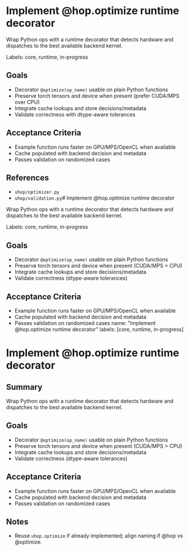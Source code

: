 # Implement @hop.optimize runtime decorator

Wrap Python ops with a runtime decorator that detects hardware and dispatches to the best available backend kernel.

Labels: core, runtime, in-progress

## Goals

- Decorator `@optimize(op_name)` usable on plain Python functions
- Preserve torch tensors and device when present (prefer CUDA/MPS over CPU)
- Integrate cache lookups and store decisions/metadata
- Validate correctness with dtype-aware tolerances

## Acceptance Criteria

- Example function runs faster on GPU/MPS/OpenCL when available
- Cache populated with backend decision and metadata
- Passes validation on randomized cases

## References

- `uhop/optimizer.py`
- `uhop/validation.py`# Implement @hop.optimize runtime decorator

Wrap Python ops with a runtime decorator that detects hardware and dispatches to the best available backend kernel.

Labels: core, runtime, in-progress

## Goals

- Decorator `@optimize(op_name)` usable on plain Python functions
- Preserve torch tensors and device when present (CUDA/MPS > CPU)
- Integrate cache lookups and store decisions/metadata
- Validate correctness (dtype-aware tolerances)

## Acceptance Criteria

- Example function runs faster on GPU/MPS/OpenCL when available
- Cache populated with backend decision and metadata
- Passes validation on randomized cases
name: "Implement @hop.optimize runtime decorator"
labels: [core, runtime, in-progress]
# Implement @hop.optimize runtime decorator

## Summary
Wrap Python ops with a runtime decorator that detects hardware and dispatches to the best available backend kernel.

## Goals

- Decorator `@optimize(op_name)` usable on plain Python functions
- Preserve torch tensors and device when present (CUDA/MPS > CPU)
- Integrate cache lookups and store decisions/metadata
- Validate correctness (dtype-aware tolerances)

## Acceptance Criteria

- Example function runs faster on GPU/MPS/OpenCL when available
- Cache populated with backend decision and metadata
- Passes validation on randomized cases

## Notes

- Reuse `uhop.optimize` if already implemented; align naming if @hop vs @optimize.
